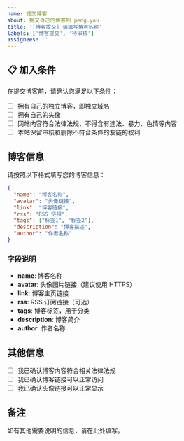 ```yaml
---
name: 提交博客
about: 提交自己的博客到 peng.you
title: '[博客提交] 请填写博客名称'
labels: ['博客提交', '待审核']
assignees: ''
---
```


## 📋 加入条件

在提交博客前，请确认您满足以下条件：

- [ ] 拥有自己的独立博客，即独立域名
- [ ] 拥有自己的头像
- [ ] 网站内容符合法律法规，不得含有违法、暴力、色情等内容
- [ ] 本站保留审核和删除不符合条件的友链的权利

## 博客信息

请按照以下格式填写您的博客信息：

```json
{
  "name": "博客名称",
  "avatar": "头像链接",
  "link": "博客链接",
  "rss": "RSS 链接",
  "tags": ["标签1", "标签2"],
  "description": "博客描述",
  "author": "作者名称"
}
```

### 字段说明

- **name**: 博客名称
- **avatar**: 头像图片链接（建议使用 HTTPS）
- **link**: 博客主页链接
- **rss**: RSS 订阅链接（可选）
- **tags**: 博客标签，用于分类
- **description**: 博客简介
- **author**: 作者名称

## 其他信息

- [ ] 我已确认博客内容符合相关法律法规
- [ ] 我已确认博客链接可以正常访问
- [ ] 我已确认头像链接可以正常显示

## 备注

如有其他需要说明的信息，请在此处填写。
